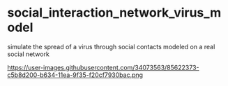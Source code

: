 # social_interaction_network_virus_model
simulate the spread of a virus through social contacts modeled on a real social network

https://user-images.githubusercontent.com/34073563/85622373-c5b8d200-b634-11ea-9f35-f20cf7930bac.png
